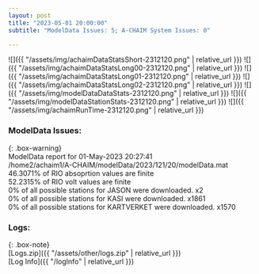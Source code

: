 ```yaml
---
layout: post
title: "2023-05-01 20:00:00"
subtitle: "ModelData Issues: 5; A-CHAIM System Issues: 0"

---
```


![]({{ "/assets/img/achaimDataStatsShort-2312120.png" | relative_url }})
![]({{ "/assets/img/achaimDataStatsLong00-2312120.png" | relative_url }})
![]({{ "/assets/img/achaimDataStatsLong01-2312120.png" | relative_url }})
![]({{ "/assets/img/achaimDataStatsLong02-2312120.png" | relative_url }})
![]({{ "/assets/img/modelDataDataStats-2312120.png" | relative_url }})
![]({{ "/assets/img/modelDataStationStats-2312120.png" | relative_url }})
![]({{ "/assets/img/achaimRunTime-2312120.png" | relative_url }})


### ModelData Issues:  
  
{: .box-warning}  
 ModelData report for 01-May-2023 20:27:41   
 /home2/achaim1/A-CHAIM/modelData/2023/121/20/modelData.mat   
 46.3071% of RIO absoprtion values are finite   
 52.2315% of RIO volt values are finite   
 0% of all possible stations for JASON were downloaded. x2   
 0% of all possible stations for KASI were downloaded. x1861   
 0% of all possible stations for KARTVERKET were downloaded. x1570   
  


### Logs:  
  
{: .box-note}  
[Logs.zip]({{ "/assets/other/logs.zip" | relative_url }})  
[Log Info]({{ "/logInfo" | relative_url }})  
